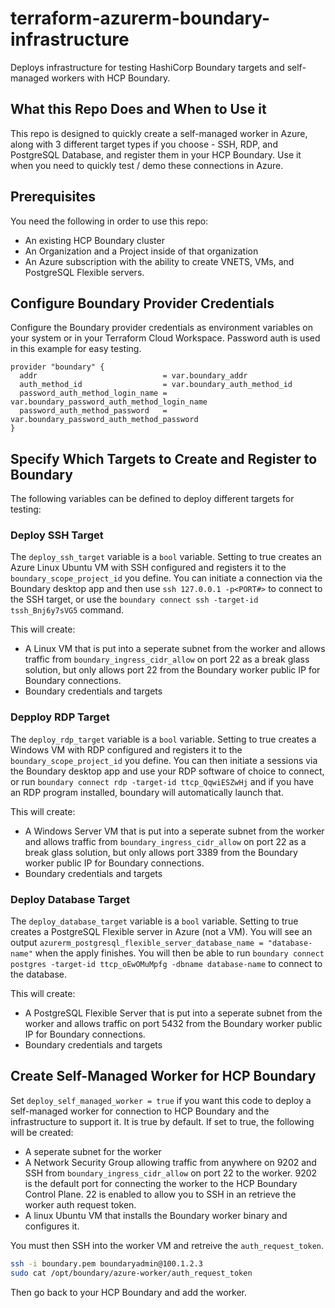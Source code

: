 # terraform-azurerm-boundary-infrastructure
Deploys infrastructure for testing HashiCorp Boundary targets and self-managed workers with HCP Boundary.

## What this Repo Does and When to Use it
This repo is designed to quickly create a self-managed worker in Azure, along with 3 different target types if you choose - SSH, RDP, and PostgreSQL Database, and register them in your HCP Boundary. Use it when you need to quickly test / demo these connections in Azure.

## Prerequisites
You need the following in order to use this repo:
- An existing HCP Boundary cluster
- An Organization and a Project inside of that organization
- An Azure subscription with the ability to create VNETS, VMs, and PostgreSQL Flexible servers.

## Configure Boundary Provider Credentials
Configure the Boundary provider credentials as environment variables on your system or in your Terraform Cloud Workspace. Password auth is used in this example for easy testing. 

```
provider "boundary" {
  addr                            = var.boundary_addr
  auth_method_id                  = var.boundary_auth_method_id
  password_auth_method_login_name = var.boundary_password_auth_method_login_name          
  password_auth_method_password   = var.boundary_password_auth_method_password       
}
```

## Specify Which Targets to Create and Register to Boundary
The following variables can be defined to deploy different targets for testing:

### Deploy SSH Target
The `deploy_ssh_target` variable is a `bool` variable. Setting to true creates an Azure Linux Ubuntu VM with SSH configured and registers it to the `boundary_scope_project_id` you define. You can initiate a connection via the Boundary desktop app and then use `ssh 127.0.0.1 -p<PORT#>` to connect to the SSH target, or use the `boundary connect ssh -target-id tssh_Bnj6y7sVG5` command.

This will create:
- A Linux VM that is put into a seperate subnet from the worker and allows traffic from `boundary_ingress_cidr_allow` on port 22 as a break glass solution, but only allows port 22 from the Boundary worker public IP for Boundary connections.
- Boundary credentials and targets

### Depploy RDP Target
The `deploy_rdp_target` variable is a `bool` variable. Setting to true creates a Windows VM with RDP configured and registers it to the `boundary_scope_project_id` you define. You can then initiate a sessions via the Boundary desktop app and use your RDP software of choice to connect, or run `boundary connect rdp -target-id ttcp_QqwiESZwHj` and if you have an RDP program installed, boundary will automatically launch that.

This will create:
- A Windows Server VM that is put into a seperate subnet from the worker and allows traffic from `boundary_ingress_cidr_allow` on port 22 as a break glass solution, but only allows port 3389 from the Boundary worker public IP for Boundary connections.
- Boundary credentials and targets

### Deploy Database Target
The `deploy_database_target` variable is a `bool` variable. Setting to true creates a PostgreSQL Flexible server in Azure (not a VM). You will see an output `azurerm_postgresql_flexible_server_database_name = "database-name"` when the apply finishes. You will then be able to run `boundary connect postgres -target-id ttcp_oEwOMuMpfg -dbname database-name` to connect to the database.

This will create:
- A PostgreSQL Flexible Server that is put into a seperate subnet from the worker and allows traffic on port 5432 from the Boundary worker public IP for Boundary connections.
- Boundary credentials and targets

## Create Self-Managed Worker for HCP Boundary
Set `deploy_self_managed_worker = true` if you want this code to deploy a self-managed worker for connection to HCP Boundary and the infrastructure to support it. It is true by default. If set to true, the following will be created:
- A seperate subnet for the worker
- A Network Security Group allowing traffic from anywhere on 9202 and SSH from `boundary_ingress_cidr_allow` on port 22 to the worker. 9202 is the default port for connecting  the worker to the HCP Boundary Control Plane. 22 is enabled to allow you to SSH in an retrieve the worker auth request token.
- A linux Ubuntu VM that installs the Boundary worker binary and configures it.

You must then SSH into the worker VM and retreive the `auth_request_token`.
```bash
ssh -i boundary.pem boundaryadmin@100.1.2.3
sudo cat /opt/boundary/azure-worker/auth_request_token
```

Then go back to your HCP Boundary and add the worker.



